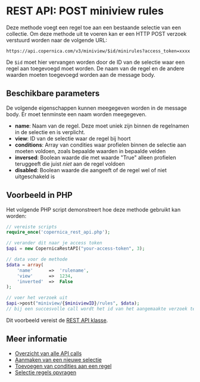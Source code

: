 # REST API: POST miniview rules

Deze methode voegt een regel toe aan een bestaande selectie van een collectie. 
Om deze methode uit te voeren kan er een HTTP POST verzoek verstuurd worden 
naar de volgende URL:

`https://api.copernica.com/v3/miniview/$id/minirules?access_token=xxxx`

De `$id` moet hier vervangen worden door de ID van de selectie waar een 
regel aan toegevoegd moet worden. De naam van de regel en de andere waarden 
moeten toegevoegd worden aan de message body.

## Beschikbare parameters

De volgende eigenschappen kunnen meegegeven worden in de message body. Er moet tenminste een naam worden meegegeven.

- **name**: Naam van de regel. Deze moet uniek zijn binnen de regelnamen in de selectie en is verplicht.
- **view**: ID van de selectie waar de regel bij hoort
- **conditions**: Array van condities waar profielen binnen de selectie aan moeten voldoen, zoals bepaalde waarden in bepaalde velden
- **inversed**: Boolean waarde die met waarde "True" alleen profielen teruggeeft die juist *niet* aan de regel voldoen
- **disabled**: Boolean waarde die aangeeft of de regel wel of niet uitgeschakeld is

## Voorbeeld in PHP

Het volgende PHP script demonstreert hoe deze methode gebruikt kan worden:

```php
// vereiste scripts
require_once('copernica_rest_api.php');

// verander dit naar je access token
$api = new CopernicaRestAPI("your-access-token", 3);

// data voor de methode
$data = array(
    'name'      =>  'rulename',
    'view'      =>  1234,
    'inverted'  =>  False
);

// voer het verzoek uit
$api->post("miniview/{$miniviewID}/rules", $data);
// bij een succesvolle call wordt het id van het aangemaakte verzoek teruggegeven
```

Dit voorbeeld vereist de [REST API klasse](rest-php).


## Meer informatie

* [Overzicht van alle API calls](rest-api)
* [Aanmaken van een nieuwe selectie](rest-put-miniview)
* [Toevoegen van condities aan een regel](rest-post-minirule-conditions)
* [Selectie regels opvragen](rest-get-miniview-rules)

